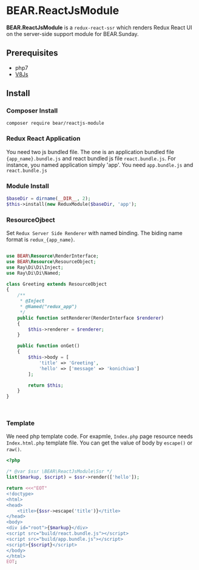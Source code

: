 # BEAR.ReactJsModule

**BEAR.ReactJsModule** is a `redux-react-ssr` which renders Redux React UI on the server-side support module for BEAR.Sunday.


## Prerequisites

 * php7
 * [V8Js](http://php.net/v8js)

## Install

### Composer Install

```
composer require bear/reactjs-module
```

### Redux React Application

You need two js bundled file. The one is an application bundled file `{app_name}.bundle.js` and react bundled js file `react.bundle.js`. 
For instance, you named application simply 'app'. You need `app.bundle.js` and `react.bundle.js`

### Module Install

```php
$baseDir = dirname(__DIR__, 2);
$this->install(new ReduxModule($baseDir, 'app');
```


### ResourceOjbect

Set `Redux Server Side Renderer` with named binding. The biding name format is `redux_{app_name}`.

```php

use BEAR\Resource\RenderInterface;
use BEAR\Resource\ResourceObject;
use Ray\Di\Di\Inject;
use Ray\Di\Di\Named;

class Greeting extends ResourceObject
{
    /**
     * @Inject
     * @Named("redux_app")
     */
    public function setRenderer(RenderInterface $renderer)
    {
        $this->renderer = $renderer;
    }

    public function onGet()
    {
        $this->body = [
            'title' => 'Greeting',
            'hello' => ['message' => 'konichiwa']
        ];

        return $this;
    }
}

    
```

### Template

We need php template code. For exapmle, `Index.php` page resource needs `Index.html.php` template file.
You can get the value of body by `escape()` or `raw()`.

```php
<?php

/* @var $ssr \BEAR\ReactJsModule\Ssr */
list($markup, $script) = $ssr->render(['hello']);

return <<<"EOT"
<!doctype>
<html>
<head>
    <title>{$ssr->escape('title')}</title>
</head>
<body>
<div id="root">{$markup}</div>
<script src="build/react.bundle.js"></script>
<script src="build/app.bundle.js"></script>
<script>{$script}</script>
</body>
</html>
EOT;

```
